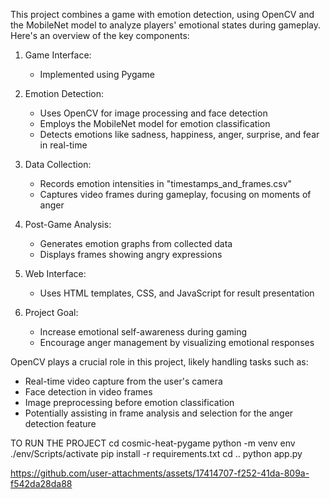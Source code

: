 
This project combines a game with emotion detection, using OpenCV and the MobileNet model to analyze players' emotional states during gameplay. Here's an overview of the key components:

1. Game Interface:
   - Implemented using Pygame 

2. Emotion Detection:
   - Uses OpenCV for image processing and face detection
   - Employs the MobileNet model for emotion classification
   - Detects emotions like sadness, happiness, anger, surprise, and fear in real-time

3. Data Collection:
   - Records emotion intensities in "timestamps_and_frames.csv"
   - Captures video frames during gameplay, focusing on moments of anger

4. Post-Game Analysis:
   - Generates emotion graphs from collected data
   - Displays frames showing angry expressions

5. Web Interface:
   - Uses HTML templates, CSS, and JavaScript for result presentation

6. Project Goal:
   - Increase emotional self-awareness during gaming
   - Encourage anger management by visualizing emotional responses

OpenCV plays a crucial role in this project, likely handling tasks such as:
- Real-time video capture from the user's camera
- Face detection in video frames
- Image preprocessing before emotion classification
- Potentially assisting in frame analysis and selection for the anger detection feature

TO RUN THE PROJECT 
cd cosmic-heat-pygame
python -m venv env
./env/Scripts/activate
pip install -r requirements.txt
cd ..
python app.py

https://github.com/user-attachments/assets/17414707-f252-41da-809a-f542da28da88

